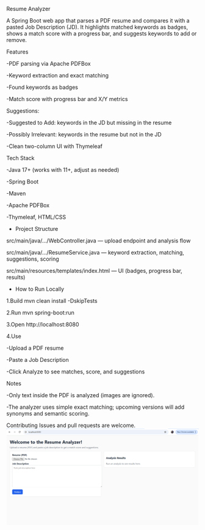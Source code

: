 Resume Analyzer

A Spring Boot web app that parses a PDF resume and compares it with a pasted Job Description (JD). It highlights matched keywords as badges, shows a match score with a progress bar, and suggests keywords to add or remove.

Features

-PDF parsing via Apache PDFBox

-Keyword extraction and exact matching

-Found keywords as badges

-Match score with progress bar and X/Y metrics

Suggestions:

-Suggested to Add: keywords in the JD but missing in the resume

-Possibly Irrelevant: keywords in the resume but not in the JD

-Clean two-column UI with Thymeleaf

Tech Stack

-Java 17+ (works with 11+, adjust as needed)

-Spring Boot

-Maven

-Apache PDFBox

-Thymeleaf, HTML/CSS

* Project Structure

src/main/java/.../WebController.java — upload endpoint and analysis flow

src/main/java/.../ResumeService.java — keyword extraction, matching, suggestions, scoring

src/main/resources/templates/index.html — UI (badges, progress bar, results)

* How to Run Locally

1.Build
mvn clean install -DskipTests

2.Run
mvn spring-boot:run

3.Open
http://localhost:8080

4.Use

-Upload a PDF resume

-Paste a Job Description

-Click Analyze to see matches, score, and suggestions

Notes

-Only text inside the PDF is analyzed (images are ignored).

-The analyzer uses simple exact matching; upcoming versions will add synonyms and semantic scoring.


Contributing
Issues and pull requests are welcome.
![image alt](https://github.com/rohitkr1330/resume-analyzer/blob/0abc164752b676031ac243a4e892f3d4d018bff3/screenshot1.png)
